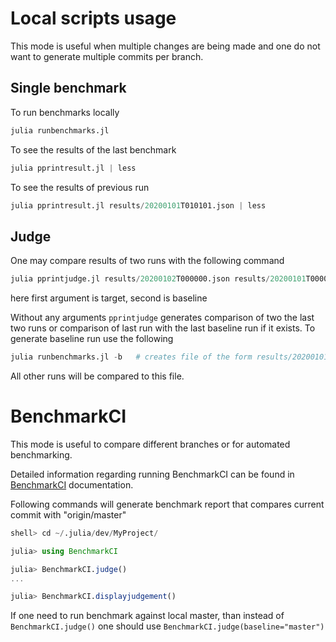 # Local scripts usage

This mode is useful when multiple changes are being made and one do not want to generate multiple commits per branch.

## Single benchmark
To run benchmarks locally

```julia
julia runbenchmarks.jl
```

To see the results of the last benchmark
```julia
julia pprintresult.jl | less
```

To see the results of previous run
```julia
julia pprintresult.jl results/20200101T010101.json | less
```

## Judge
One may compare results of two runs with the following command

```julia
julia pprintjudge.jl results/20200102T000000.json results/20200101T0000000.json
```
here first argument is target, second is baseline

Without any arguments `pprintjudge` generates comparison of two the last two runs or
comparison of last run with the last baseline run if it exists. To generate baseline run
use the following

```julia
julia runbenchmarks.jl -b   # creates file of the form results/20200101T000000-baseline.json
```

All other runs will be compared to this file.

# BenchmarkCI

This mode is useful to compare different branches or for automated benchmarking.

Detailed information regarding running BenchmarkCI can be found in [BenchmarkCI](https://github.com/tkf/BenchmarkCI.jl) documentation.

Following commands will generate benchmark report that compares current commit with "origin/master"
```julia
shell> cd ~/.julia/dev/MyProject/

julia> using BenchmarkCI

julia> BenchmarkCI.judge()
...

julia> BenchmarkCI.displayjudgement()
```

If one need to run benchmark against local master, than instead of `BenchmarkCI.judge()` one should
use `BenchmarkCI.judge(baseline="master")`
